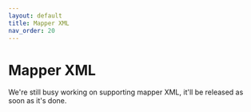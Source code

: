 ```yaml
---
layout: default
title: Mapper XML
nav_order: 20
---
```


# Mapper XML
We're still busy working on supporting mapper XML, it'll be released as soon as it's done.